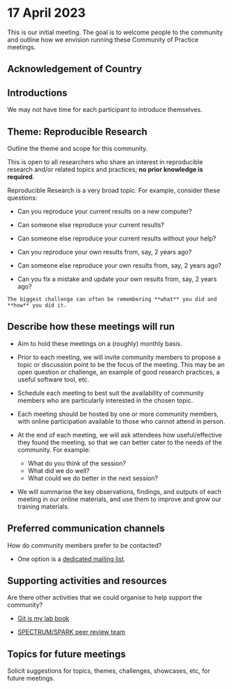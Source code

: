# 17 April 2023

This is our initial meeting.
The goal is to welcome people to the community and outline how we envision running these Community of Practice meetings.

## Acknowledgement of Country

## Introductions

We may not have time for each participant to introduce themselves.

## Theme: Reproducible Research

Outline the theme and scope for this community.

This is open to all researchers who share an interest in reproducible research and/or related topics and practices; **no prior knowledge is required**.

Reproducible Research is a very broad topic.
For example, consider these questions:

- Can you reproduce your current results on a new computer?

- Can someone else reproduce your current results?

- Can someone else reproduce your current results without your help?

- Can you reproduce your own results from, say, 2 years ago?

- Can someone else reproduce your own results from, say, 2 years ago?

- Can you fix a mistake and update your own results from, say, 2 years ago?

```admonish tip
The biggest challenge can often be remembering **what** you did and **how** you did it.
```

## Describe how these meetings will run

- Aim to hold these meetings on a (roughly) monthly basis.

- Prior to each meeting, we will invite community members to propose a topic or discussion point to be the focus of the meeting. This may be an open question or challenge, an example of good research practices, a useful software tool, etc.

- Schedule each meeting to best suit the availability of community members who are particularly interested in the chosen topic.

- Each meeting should be hosted by one or more community members, with online participation available to those who cannot attend in person.

- At the end of each meeting, we will ask attendees how useful/effective they found the meeting, so that we can better cater to the needs of the community.
  For example:

  - What do you think of the session?
  - What did we do well?
  - What could we do better in the next session?

- We will summarise the key observations, findings, and outputs of each meeting in our online materials, and use them to improve and grow our training materials.

## Preferred communication channels

How do community members prefer to be contacted?

- One option is a [dedicated mailing list](https://lists.unimelb.edu.au/info/reproducible-research-cop).

## Supporting activities and resources

Are there other activities that we could organise to help support the community?

- [Git is my lab book](https://git-is-my-lab-book.net/)

- [SPECTRUM/SPARK peer review team](https://github.com/orgs/spectrum-spark/teams/peer-review)

## Topics for future meetings

Solicit suggestions for topics, themes, challenges, showcases, etc, for future meetings.
